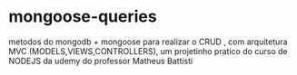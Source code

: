# mongoose-queries
metodos do mongodb + mongoose para realizar o CRUD , com arquitetura MVC (MODELS,VIEWS,CONTROLLERS), um projetinho pratico do curso de NODEJS da udemy do professor Matheus Battisti
